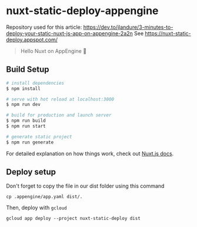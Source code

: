 # nuxt-static-deploy-appengine

Repository used for this article: https://dev.to/jlandure/3-minutes-to-deploy-your-static-nuxt-js-app-on-appengine-2a2n
See https://nuxt-static-deploy.appspot.com/

> Hello Nuxt on AppEngine 🎉

## Build Setup

```bash
# install dependencies
$ npm install

# serve with hot reload at localhost:3000
$ npm run dev

# build for production and launch server
$ npm run build
$ npm run start

# generate static project
$ npm run generate
```

For detailed explanation on how things work, check out [Nuxt.js docs](https://nuxtjs.org).

## Deploy setup

Don't forget to copy the file in our dist folder using this command

```
cp .appengine/app.yaml dist/.
```

Then, deploy with `gcloud`

```
gcloud app deploy --project nuxt-static-deploy dist
```

